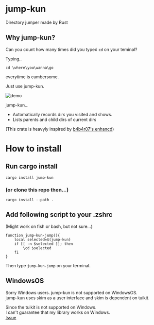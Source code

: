 # jump-kun
Directory jumper made by Rust

## Why jump-kun?

Can you count how many times did you typed ```cd``` on your teminal?

Typing..

```cd \where\you\wanna\go ```

everytime is cumbersome.

Just use jump-kun.

![demo](./demo-gif.gif)

jump-kun...

- Automatically records dirs you visited and shows.
- Lists parents and child dirs of current dirs


(This crate is heavyly inspired by [b4b4r07's enhancd](https://github.com/b4b4r07/enhancd))

# How to install

## Run cargo install

```cargo install jump-kun```

### (or clone this repo then...) 
```cargo install --path .```


## Add following script to your .zshrc

(Might work on fish or bash, but not sure...)

```
function jump-kun-jump(){
    local selected=$(jump-kun)
    if [[ -n $selected ]]; then
        \cd $selected
    fi
}
```

Then type ``` jump-kun-jump ``` on your terminal.

## WindowsOS

Sorry Windows users. jump-kun is not supported on WindowsOS.  
jump-kun uses skim as a user interface and skim is dependent on tuikit.  

Since the tuikit is not supported on Windows.  
I can't guarantee that my library works on Windows.  
[Issue](https://github.com/TakaakiFuruse/jump-kun/issues/18)
